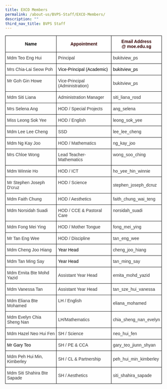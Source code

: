 ```yaml
---
title: EXCO Members
permalink: /about-us/BVPS-Staff/EXCO-Members/
description: ""
third_nav_title: BVPS Staff
---
```

<style type="text/css">
.tg  {border-collapse:collapse;border-spacing:0;}
.tg td{border-color:black;border-style:solid;border-width:1px;font-family:Arial, sans-serif;font-size:14px;
  overflow:hidden;padding:10px 5px;word-break:normal;}
.tg th{border-color:black;border-style:solid;border-width:1px;font-family:Arial, sans-serif;font-size:14px;
  font-weight:normal;overflow:hidden;padding:10px 5px;word-break:normal;}
.tg .tg-b5l7{background-color:rgba(255, 255, 255, 0.6);color:#333;text-align:left;vertical-align:top}
.tg .tg-4x00{background-color:#ffffff;border-color:#000000;color:#000000;font-weight:bold;text-align:center;vertical-align:middle}
.tg .tg-1b5h{background-color:rgba(255, 255, 255, 0.6);color:#333;text-align:left;vertical-align:middle}
.tg .tg-qq5t{background-color:#ffffff;border-color:#000000;color:#330001;font-weight:bold;text-align:center;vertical-align:middle}
</style>
<table class="tg">
<thead>
  <tr>
    <th class="tg-4x00">Name</th>
    <th class="tg-qq5t">Appointment</th>
    <th class="tg-qq5t">Email Address<br>@ moe.edu.sg</th>
  </tr>
</thead>
<tbody>
  <tr>
    <td class="tg-b5l7">Mdm Teo Eng Hui <br></td>
    <td class="tg-1b5h">Principal</td>
    <td class="tg-1b5h">bukitview_ps</td>
  </tr>
  <tr>
    <td class="tg-1b5h">Mrs Chia-Lai Seow Poh</td>
    <td class="tg-b5l7"><span style="color:#000">Vice-Principal (Academic)</span> </td>
    <td class="tg-b5l7"><span style="color:#000">bukitview_ps</span></td>
  </tr>
  <tr>
    <td class="tg-b5l7">Mr Goh Gin Howe</td>
    <td class="tg-b5l7">Vice-Principal (Administration) </td>
    <td class="tg-1b5h">bukitview_ps</td>
  </tr>
  <tr>
    <td class="tg-b5l7">Mdm Siti Liana</td>
    <td class="tg-b5l7">Administration Manager </td>
    <td class="tg-1b5h">siti_liana_rosd<br></td>
  </tr>
  <tr>
    <td class="tg-b5l7">Mrs Selena Ang<br></td>
    <td class="tg-b5l7">HOD / Special Projects</td>
    <td class="tg-b5l7">ang_selena</td>
  </tr>
  <tr>
    <td class="tg-b5l7">Miss Leong Sok Yee</td>
    <td class="tg-b5l7">HOD / English</td>
    <td class="tg-b5l7">leong_sok_yee</td>
  </tr>
  <tr>
    <td class="tg-b5l7">Mdm Lee Lee Cheng</td>
    <td class="tg-b5l7">SSD</td>
    <td class="tg-b5l7">lee_lee_cheng</td>
  </tr>
  <tr>
    <td class="tg-1b5h">Mdm Ng Kay Joo</td>
    <td class="tg-1b5h">HOD / Mathematics </td>
    <td class="tg-1b5h">ng_kay_joo </td>
  </tr>
  <tr>
    <td class="tg-b5l7">Mrs Chloe Wong  </td>
    <td class="tg-b5l7">Lead Teacher- Mathematics  </td>
    <td class="tg-b5l7">wong_soo_ching </td>
  </tr>
  <tr>
    <td class="tg-b5l7">Mdm Winnie Ho    <br></td>
    <td class="tg-b5l7">HOD / ICT</td>
    <td class="tg-b5l7">ho_yee_hin_winnie</td>
  </tr>
  <tr>
    <td class="tg-1b5h">Mr Stephen Joseph D'cruz</td>
    <td class="tg-b5l7">HOD / Science  </td>
    <td class="tg-1b5h">stephen_joseph_dcruz<br></td>
  </tr>
  <tr>
    <td class="tg-b5l7">Mdm Faith Chung</td>
    <td class="tg-b5l7">HOD / Aesthetics </td>
    <td class="tg-b5l7">faith_chung_wai_teng</td>
  </tr>
  <tr>
    <td class="tg-b5l7">Mdm Norsidah Suadi <br></td>
    <td class="tg-b5l7">HOD / CCE &amp; Pastoral Care</td>
    <td class="tg-b5l7">norsidah_suadi<br></td>
  </tr>
  <tr>
    <td class="tg-b5l7">Mdm Fong Mei Ying</td>
    <td class="tg-b5l7">HOD / Mother Tongue</td>
    <td class="tg-b5l7">fong_mei_ying</td>
  </tr>
  <tr>
    <td class="tg-1b5h">Mr Tan Eng Wee </td>
    <td class="tg-1b5h">HOD / Discipline </td>
    <td class="tg-1b5h">tan_eng_wee</td>
  </tr>
  <tr>
    <td class="tg-1b5h">Mdm Cheng Joo Hiang</td>
    <td class="tg-b5l7"><span style="color:#000">Year Head</span>  </td>
    <td class="tg-1b5h">cheng_joo_hiang</td>
  </tr>
  <tr>
    <td class="tg-1b5h">Mdm Tan Ming Say </td>
    <td class="tg-b5l7"><span style="color:#000">Year Head</span>  <br></td>
    <td class="tg-1b5h">tan_ming_say  </td>
  </tr>
  <tr>
    <td class="tg-1b5h">Mdm Ernita Bte Mohd Yazid</td>
    <td class="tg-1b5h">Assistant Year Head </td>
    <td class="tg-1b5h">ernita_mohd_yazid</td>
  </tr>
  <tr>
    <td class="tg-1b5h">Mdm Vanessa Tan </td>
    <td class="tg-1b5h">Assistant Year Head </td>
    <td class="tg-1b5h">tan_sze_hui_vanessa </td>
  </tr>
  <tr>
    <td class="tg-1b5h">Mdm Eliana Bte Mohamed<br></td>
    <td class="tg-b5l7">LH / English <br></td>
    <td class="tg-1b5h">eliana_mohamed<br></td>
  </tr>
  <tr>
    <td class="tg-1b5h">Mdm Evelyn Chia Sheng Nan</td>
    <td class="tg-1b5h">LH/Mathematics</td>
    <td class="tg-1b5h">chia_sheng_nan_evelyn</td>
  </tr>
  <tr>
    <td class="tg-1b5h">Mdm Hazel Neo Hui Fen</td>
    <td class="tg-1b5h">SH / Science </td>
    <td class="tg-1b5h">neo_hui_fen</td>
  </tr>
  <tr>
    <td class="tg-b5l7"><span style="color:#000">Mr Gary Teo</span> <br></td>
    <td class="tg-b5l7">SH / PE &amp; CCA<br></td>
    <td class="tg-1b5h">gary_teo_jiunn_shyan</td>
  </tr>
  <tr>
    <td class="tg-1b5h">Mdm Peh Hui Min, Kimberley</td>
    <td class="tg-1b5h">SH / CL &amp; Partnership </td>
    <td class="tg-1b5h">peh_hui_min_kimberley </td>
  </tr>
  <tr>
    <td class="tg-1b5h">Mdm Siti Shahira Bte Sapade<br></td>
    <td class="tg-1b5h">SH / Aesthetics </td>
    <td class="tg-1b5h">siti_shahira_sapade</td>
  </tr>
</tbody>
</table>